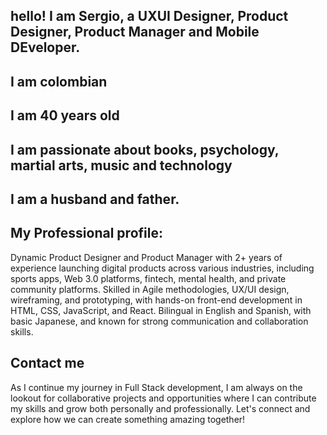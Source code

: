 ## hello! I am Sergio, a UXUI Designer, Product Designer, Product Manager and Mobile DEveloper.

## I am colombian

## I am 40 years old

## I am passionate about books, psychology, martial arts, music and technology

## I am a husband and father.

## My Professional profile:

Dynamic Product Designer and Product Manager with 2+ years of experience launching digital products across various
industries, including sports apps, Web 3.0 platforms, fintech, mental health, and private community platforms. Skilled in Agile
methodologies, UX/UI design, wireframing, and prototyping, with hands-on front-end development in HTML, CSS, JavaScript,
and React. Bilingual in English and Spanish, with basic Japanese, and known for strong communication and collaboration
skills.

## Contact me

As I continue my journey in Full Stack development, I am always on the lookout for collaborative projects and opportunities where I can contribute my skills and grow both personally and professionally. Let's connect and explore how we can create something amazing together!
